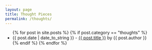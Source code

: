 ```yaml
---
layout: page
title: Thought Pieces
permalink: /thoughts/
---
```


<div id="posts">
  <ul>
    {% for post in site.posts %}
	{% if post.category == "thoughts" %}
      <li><span>{{ post.date | date_to_string }}</span> - <a href="{{ site.baseurl }}{{ post.url }}">{{ post.title }}</a> by <span class="italic">{{ post.author }}</span></li>
	{% endif %}    
{% endfor %}
  </ul>
</div>